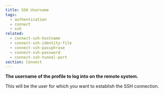 ```yaml
---
title: SSH Username
tags:
  - authentication
  - connect
  - ssh
related:
  - connect-ssh-hostname
  - connect-ssh-identity-file
  - connect-ssh-passphrase
  - connect-ssh-password
  - connect-ssh-tunnel-port
section: Connect
---
```


<strong>
The username of the profile to log into on the remote system.
</strong>

This will be the user for which you want to establish the SSH connection.


